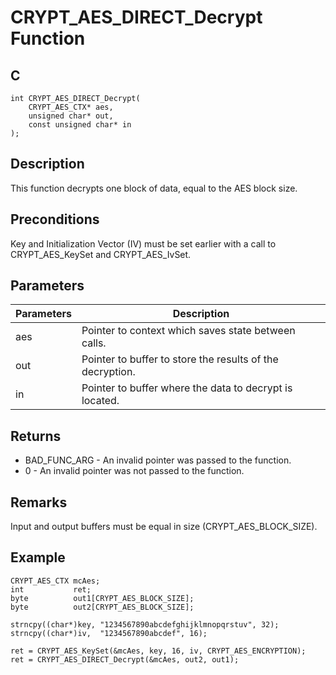 # CRYPT_AES_DIRECT_Decrypt Function

## C
    int CRYPT_AES_DIRECT_Decrypt(
        CRYPT_AES_CTX* aes, 
        unsigned char* out, 
        const unsigned char* in
    );

## Description

This function decrypts one block of data, equal to the AES block size.

## Preconditions

Key and Initialization Vector (IV) must be set earlier with a call to CRYPT_AES_KeySet and CRYPT_AES_IvSet.

## Parameters

|Parameters  |Description  |
|----|----|
|aes  |Pointer to context which saves state between calls.  |
|out |Pointer to buffer to store the results of the decryption. |
|in |Pointer to buffer where the data to decrypt is located. |


## Returns

- BAD_FUNC_ARG - An invalid pointer was passed to the function.
- 0 - An invalid pointer was not passed to the function.

## Remarks

Input and output buffers must be equal in size (CRYPT_AES_BLOCK_SIZE).


## Example

    CRYPT_AES_CTX mcAes;
    int           ret;
    byte          out1[CRYPT_AES_BLOCK_SIZE];
    byte          out2[CRYPT_AES_BLOCK_SIZE];

    strncpy((char*)key, "1234567890abcdefghijklmnopqrstuv", 32);
    strncpy((char*)iv,  "1234567890abcdef", 16);

    ret = CRYPT_AES_KeySet(&mcAes, key, 16, iv, CRYPT_AES_ENCRYPTION);
    ret = CRYPT_AES_DIRECT_Decrypt(&mcAes, out2, out1);